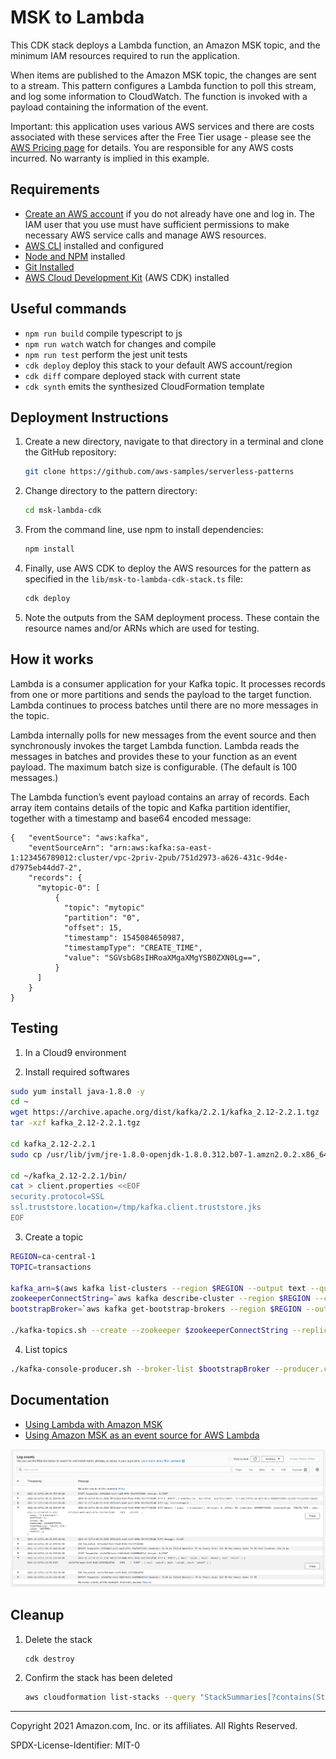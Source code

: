 # MSK to Lambda

This CDK stack deploys a Lambda function, an Amazon MSK topic, and the minimum IAM resources required to run the application.

When items are published to the Amazon MSK topic, the changes are sent to a stream. This pattern configures a Lambda function to poll this stream, and log some information to CloudWatch. The function is invoked with a payload containing the information of the event.

Important: this application uses various AWS services and there are costs associated with these services after the Free Tier usage - please see the [AWS Pricing page](https://aws.amazon.com/pricing/) for details. You are responsible for any AWS costs incurred. No warranty is implied in this example.

## Requirements

- [Create an AWS account](https://portal.aws.amazon.com/gp/aws/developer/registration/index.html) if you do not already have one and log in. The IAM user that you use must have sufficient permissions to make necessary AWS service calls and manage AWS resources.
- [AWS CLI](https://docs.aws.amazon.com/cli/latest/userguide/install-cliv2.html) installed and configured
- [Node and NPM](https://nodejs.org/en/download/) installed
- [Git Installed](https://git-scm.com/book/en/v2/Getting-Started-Installing-Git)
- [AWS Cloud Development Kit](https://docs.aws.amazon.com/cdk/latest/guide/getting_started.html#getting_started_install) (AWS CDK) installed

## Useful commands

 * `npm run build`   compile typescript to js
 * `npm run watch`   watch for changes and compile
 * `npm run test`    perform the jest unit tests
 * `cdk deploy`      deploy this stack to your default AWS account/region
 * `cdk diff`        compare deployed stack with current state
 * `cdk synth`       emits the synthesized CloudFormation template

## Deployment Instructions

1. Create a new directory, navigate to that directory in a terminal and clone the GitHub repository:
   ```sh
   git clone https://github.com/aws-samples/serverless-patterns
   ```
1. Change directory to the pattern directory:
   ```sh
   cd msk-lambda-cdk
   ```
1. From the command line, use npm to install dependencies:
   ```sh
   npm install
   ```
1. Finally, use AWS CDK to deploy the AWS resources for the pattern as specified in the `lib/msk-to-lambda-cdk-stack.ts` file:

   ```sh
   cdk deploy
   ```

1. Note the outputs from the SAM deployment process. These contain the resource names and/or ARNs which are used for testing.

## How it works

Lambda is a consumer application for your Kafka topic. It processes records from one or more partitions and sends the payload to the target function. Lambda continues to process batches until there are no more messages in the topic.

Lambda internally polls for new messages from the event source and then synchronously invokes the target Lambda function. Lambda reads the messages in batches and provides these to your function as an event payload. The maximum batch size is configurable. (The default is 100 messages.) 

The Lambda function’s event payload contains an array of records. Each array item contains details of the topic and Kafka partition identifier, together with a timestamp and base64 encoded message:

```
{   "eventSource": "aws:kafka",
    "eventSourceArn": "arn:aws:kafka:sa-east-1:123456789012:cluster/vpc-2priv-2pub/751d2973-a626-431c-9d4e-d7975eb44dd7-2",
    "records": {
      "mytopic-0": [
          {
            "topic": "mytopic"
            "partition": "0",
            "offset": 15,
            "timestamp": 1545084650987,
            "timestampType": "CREATE_TIME",
            "value": "SGVsbG8sIHRoaXMgaXMgYSB0ZXN0Lg==",
          }
      ]
    }
}
```

## Testing

1. In a Cloud9 environment

2. Install required softwares

```bash
sudo yum install java-1.8.0 -y 
cd ~
wget https://archive.apache.org/dist/kafka/2.2.1/kafka_2.12-2.2.1.tgz 
tar -xzf kafka_2.12-2.2.1.tgz 

cd kafka_2.12-2.2.1 
sudo cp /usr/lib/jvm/jre-1.8.0-openjdk-1.8.0.312.b07-1.amzn2.0.2.x86_64/lib/security/cacerts /tmp/kafka.client.truststore.jks  

cd ~/kafka_2.12-2.2.1/bin/  
cat > client.properties <<EOF
security.protocol=SSL
ssl.truststore.location=/tmp/kafka.client.truststore.jks
EOF
```

3. Create a topic

```bash
REGION=ca-central-1
TOPIC=transactions

kafka_arn=$(aws kafka list-clusters --region $REGION --output text --query 'ClusterInfoList[0].ClusterArn') && echo "$kafka_arn" 
zookeeperConnectString=`aws kafka describe-cluster --region $REGION --cluster-arn "$kafka_arn" --output text --query 'ClusterInfo.ZookeeperConnectString'` && echo $zookeeperConnectString 
bootstrapBroker=`aws kafka get-bootstrap-brokers --region $REGION --output text --cluster-arn $kafka_arn` && echo $bootstrapBroker

./kafka-topics.sh --create --zookeeper $zookeeperConnectString --replication-factor 2 --partitions 1 --topic $TOPIC
```

4. List topics
```bash
./kafka-console-producer.sh --broker-list $bootstrapBroker --producer.config client.properties --topic $TOPIC
```

## Documentation

- [Using Lambda with Amazon MSK](https://docs.aws.amazon.com/lambda/latest/dg/with-msk.html)
- [Using Amazon MSK as an event source for AWS Lambda](https://aws.amazon.com/blogs/compute/using-amazon-msk-as-an-event-source-for-aws-lambda/)

![Cloudwatch](images/cloudwatch-logs.png)

## Cleanup

1. Delete the stack
   ```bash
   cdk destroy
   ```
1. Confirm the stack has been deleted
   ```bash
   aws cloudformation list-stacks --query "StackSummaries[?contains(StackName,'STACK_NAME')].StackStatus"
   ```

---

Copyright 2021 Amazon.com, Inc. or its affiliates. All Rights Reserved.

SPDX-License-Identifier: MIT-0

